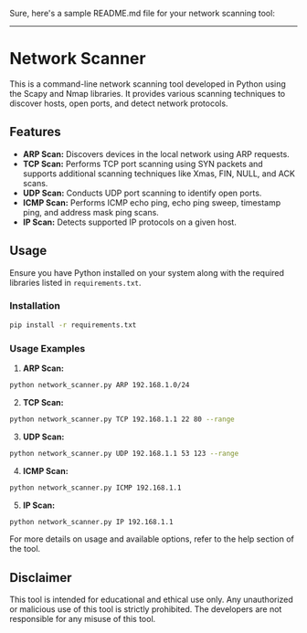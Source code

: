 Sure, here's a sample README.md file for your network scanning tool:

---

# Network Scanner

This is a command-line network scanning tool developed in Python using the Scapy and Nmap libraries. It provides various scanning techniques to discover hosts, open ports, and detect network protocols.

## Features

- **ARP Scan:** Discovers devices in the local network using ARP requests.
- **TCP Scan:** Performs TCP port scanning using SYN packets and supports additional scanning techniques like Xmas, FIN, NULL, and ACK scans.
- **UDP Scan:** Conducts UDP port scanning to identify open ports.
- **ICMP Scan:** Performs ICMP echo ping, echo ping sweep, timestamp ping, and address mask ping scans.
- **IP Scan:** Detects supported IP protocols on a given host.

## Usage

Ensure you have Python installed on your system along with the required libraries listed in `requirements.txt`.

### Installation

```bash
pip install -r requirements.txt
```

### Usage Examples

1. **ARP Scan:**

```bash
python network_scanner.py ARP 192.168.1.0/24
```

2. **TCP Scan:**

```bash
python network_scanner.py TCP 192.168.1.1 22 80 --range
```

3. **UDP Scan:**

```bash
python network_scanner.py UDP 192.168.1.1 53 123 --range
```

4. **ICMP Scan:**

```bash
python network_scanner.py ICMP 192.168.1.1
```

5. **IP Scan:**

```bash
python network_scanner.py IP 192.168.1.1
```

For more details on usage and available options, refer to the help section of the tool.

## Disclaimer

This tool is intended for educational and ethical use only. Any unauthorized or malicious use of this tool is strictly prohibited. The developers are not responsible for any misuse of this tool.
